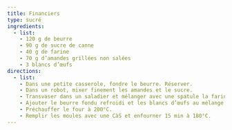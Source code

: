 ```yaml
---
title: Financiers
type: sucré
ingredients:
  - list:
    - 120 g de beurre
    - 90 g de sucre de canne
    - 40 g de farine
    - 70 g d’amandes grillées non salées
    - 3 blancs d’œufs
directions:
  - list:
    - Dans une petite casserole, fondre le beurre. Réserver.
    - Dans un robot, mixer finement les amandes et le sucre.
    - Transvaser dans un saladier et mélanger avec une spatule la farine.
    - Ajouter le beurre fondu refroidi et les blancs d’œufs au mélange et mélanger délicatement jusqu’à ce que la pâte devienne homogène.
    - Préchauffer le four à 200°C.
    - Remplir les moules avec une CàS et enfourner 15 min à 180°C.
---
```

